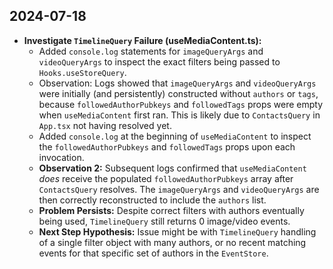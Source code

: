 ## 2024-07-18

*   **Investigate `TimelineQuery` Failure (useMediaContent.ts):**
    *   Added `console.log` statements for `imageQueryArgs` and `videoQueryArgs` to inspect the exact filters being passed to `Hooks.useStoreQuery`.
    *   Observation: Logs showed that `imageQueryArgs` and `videoQueryArgs` were initially (and persistently) constructed without `authors` or `tags`, because `followedAuthorPubkeys` and `followedTags` props were empty when `useMediaContent` first ran. This is likely due to `ContactsQuery` in `App.tsx` not having resolved yet.
    *   Added `console.log` at the beginning of `useMediaContent` to inspect the `followedAuthorPubkeys` and `followedTags` props upon each invocation.
    *   **Observation 2:** Subsequent logs confirmed that `useMediaContent` *does* receive the populated `followedAuthorPubkeys` array after `ContactsQuery` resolves. The `imageQueryArgs` and `videoQueryArgs` are then correctly reconstructed to include the `authors` list.
    *   **Problem Persists:** Despite correct filters with authors eventually being used, `TimelineQuery` still returns 0 image/video events.
    *   **Next Step Hypothesis:** Issue might be with `TimelineQuery` handling of a single filter object with many authors, or no recent matching events for that specific set of authors in the `EventStore`. 